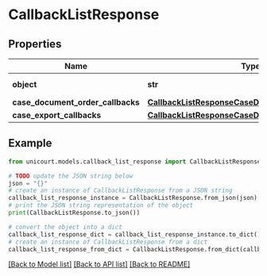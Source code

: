# CallbackListResponse


## Properties

Name | Type | Description | Notes
------------ | ------------- | ------------- | -------------
**object** | **str** | Name of the object. | [default to 'CallbackListResponse']
**case_document_order_callbacks** | [**CallbackListResponseCaseDocumentOrderCallbacks**](CallbackListResponseCaseDocumentOrderCallbacks.md) |  | 
**case_export_callbacks** | [**CallbackListResponseCaseDocumentOrderCallbacks**](CallbackListResponseCaseDocumentOrderCallbacks.md) |  | 

## Example

```python
from unicourt.models.callback_list_response import CallbackListResponse

# TODO update the JSON string below
json = "{}"
# create an instance of CallbackListResponse from a JSON string
callback_list_response_instance = CallbackListResponse.from_json(json)
# print the JSON string representation of the object
print(CallbackListResponse.to_json())

# convert the object into a dict
callback_list_response_dict = callback_list_response_instance.to_dict()
# create an instance of CallbackListResponse from a dict
callback_list_response_from_dict = CallbackListResponse.from_dict(callback_list_response_dict)
```
[[Back to Model list]](../README.md#documentation-for-models) [[Back to API list]](../README.md#documentation-for-api-endpoints) [[Back to README]](../README.md)


